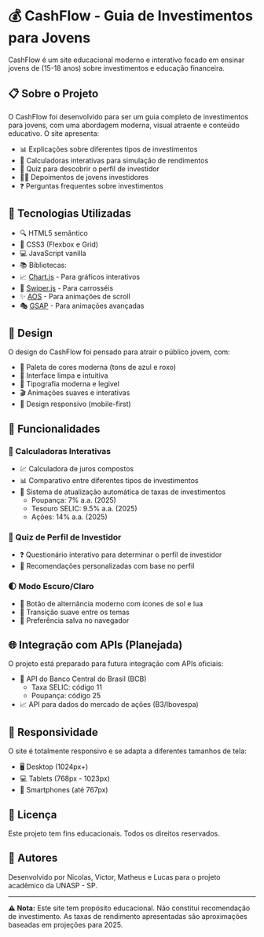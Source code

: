 # 💰 CashFlow - Guia de Investimentos para Jovens

CashFlow é um site educacional moderno e interativo focado em ensinar jovens de (15-18 anos) sobre investimentos e educação financeira.

## 📋 Sobre o Projeto

O CashFlow foi desenvolvido para ser um guia completo de investimentos para jovens, com uma abordagem moderna, visual atraente e conteúdo educativo. O site apresenta:

- 📊 Explicações sobre diferentes tipos de investimentos
- 🧮 Calculadoras interativas para simulação de rendimentos
- 🧠 Quiz para descobrir o perfil de investidor
- 👨‍🎓 Depoimentos de jovens investidores
- ❓ Perguntas frequentes sobre investimentos

## 🚀 Tecnologias Utilizadas

- 🔍 HTML5 semântico
- 🎨 CSS3 (Flexbox e Grid)
- 💻 JavaScript vanilla
- 📚 Bibliotecas:
- 📈 [Chart.js](https://www.chartjs.org/) - Para gráficos interativos
- 🔄 [Swiper.js](https://swiperjs.com/) - Para carrosséis
- ✨ [AOS](https://michalsnik.github.io/aos/) - Para animações de scroll
- 🎭 [GSAP](https://greensock.com/gsap/) - Para animações avançadas

## 🎨 Design

O design do CashFlow foi pensado para atrair o público jovem, com:

- 🎨 Paleta de cores moderna (tons de azul e roxo)
- 🧹 Interface limpa e intuitiva
- 📝 Tipografia moderna e legível
- 🎬 Animações suaves e interativas
- 📱 Design responsivo (mobile-first)

## 🔧 Funcionalidades

### 🧮 Calculadoras Interativas
- 💹 Calculadora de juros compostos
- 📊 Comparativo entre diferentes tipos de investimentos
- 🔄 Sistema de atualização automática de taxas de investimentos
  - Poupança: 7% a.a. (2025)
  - Tesouro SELIC: 9.5% a.a. (2025)
  - Ações: 14% a.a. (2025)

### 🧠 Quiz de Perfil de Investidor
- ❓ Questionário interativo para determinar o perfil de investidor
- 🎯 Recomendações personalizadas com base no perfil

### 🌓 Modo Escuro/Claro
- 🔘 Botão de alternância moderno com ícones de sol e lua
- 🌊 Transição suave entre os temas
- 💾 Preferência salva no navegador

## 🌐 Integração com APIs (Planejada)

O projeto está preparado para futura integração com APIs oficiais:

- 🏦 API do Banco Central do Brasil (BCB)
  - Taxa SELIC: código 11
  - Poupança: código 25
- 📈 API para dados do mercado de ações (B3/Ibovespa)

## 📱 Responsividade

O site é totalmente responsivo e se adapta a diferentes tamanhos de tela:
- 🖥️ Desktop (1024px+)
- 💻 Tablets (768px - 1023px)
- 📱 Smartphones (até 767px)

## 📝 Licença

Este projeto tem fins educacionais. Todos os direitos reservados.

## 👥 Autores

Desenvolvido por Nicolas, Victor, Matheus e Lucas para o projeto acadêmico da UNASP - SP.

---

**⚠️ Nota:** Este site tem propósito educacional. Não constitui recomendação de investimento. As taxas de rendimento apresentadas são aproximações baseadas em projeções para 2025. 